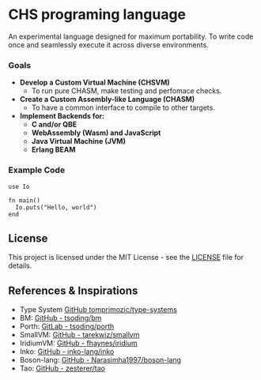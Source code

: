 # **CHS programing language**
An experimental language designed for maximum portability. To write code once and seamlessly execute it across diverse environments.

### **Goals**

* **Develop a Custom Virtual Machine (CHSVM)**
    * To run pure CHASM, make testing and perfomace checks. 
* **Create a Custom Assembly-like Language (CHASM)**
    * To have a common interface to compile to other targets.
* **Implement Backends for:**
    * **C and/or QBE**
    * **WebAssembly (Wasm) and JavaScript**
    * **Java Virtual Machine (JVM)**
    * **Erlang BEAM**

### Example Code

```
use Io

fn main()
  Io.puts("Hello, world")
end

```

## License

This project is licensed under the MIT License - see the [LICENSE](LICENSE) file for details.

## References & Inspirations

- Type System [GitHub tomprimozic/type-systems](https://github.com/tomprimozic/type-systems)
- BM: [GitHub - tsoding/bm](https://github.com/tsoding/bm)
- Porth: [GitLab - tsoding/porth](https://gitlab.com/tsoding/porth)
- SmallVM: [GitHub - tarekwiz/smallvm](https://github.com/tarekwiz/smallvm)
- IridiumVM: [GitHub - fhaynes/iridium](https://github.com/fhaynes/iridium)
- Inko: [GitHub - inko-lang/inko](https://github.com/inko-lang/inko)
- Boson-lang: [GitHub - Narasimha1997/boson-lang](https://github.com/Narasimha1997/boson-lang)
- Tao: [GitHub - zesterer/tao](https://github.com/zesterer/tao)
